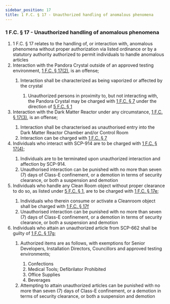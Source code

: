 ```yaml
---
sidebar_position: 17
title: 1 F.C. § 17 - Unauthorized handling of anomalous phenomena
---
```


<h3 id="FC1.17">1 F.C. § 17 - Unauthorized handling of anomalous phenomena</h3>
<ol>
	<li>1 F.C. § 17 relates to the handling of, or interaction with, anomalous phenomena without proper authorization via listed ordinance or by a statutory authority authorized to permit individuals to handle anomalous articles</li>
	<li>Interaction with the Pandora Crystal outside of an approved testing environment, <a href="#FC1.17">1 F.C. § 17(2)</a>, is an offense;</li>
	<ol style={{'list-style' : 'lower-alpha'}}>
		<li>Interaction shall be characterized as being vaporized or affected by the crystal</li>
		<ol style={{'list-style' : 'lower-roman'}}>
			<li>Unauthorized persons in proximity to, but not interacting with, the Pandora Crystal may be charged with <a href="https://legislation.scpf.io/foundation_code/penal_code/criminal_articles/article_seven">1 F.C. § 7</a> under the direction of <a href="https://legislation.scpf.io/foundation_code/ordinances/area_ordinance/site_phi">5 F.C. § 1</a></li>
		</ol>
	</ol>
	<li>Interaction with the Dark Matter Reactor under any circumstance, <a href="#FC1.17">1 F.C. § 17(3)</a>, is an offense;</li>
	<ol style={{'list-style' : 'lower-alpha'}}>
		<li>Interaction shall be characterised as unauthorised entry into the Dark Matter Reactor Chamber and/or Control Room</li>
		<li>Interaction can be charged with <a href="https://legislation.scpf.io/foundation_code/penal_code/criminal_articles/article_seven">1 F.C. § 7</a></li>
	</ol>
	<li>Individuals who interact with SCP-914 are to be charged with <a href="#FC1.17">1 F.C. § 17(4)</a>;</li>
	<ol style={{'list-style' : 'lower-alpha'}}>
		<li>Individuals are to be terminated upon unauthorized interaction and affection by SCP-914.</li>
		<li>Unauthorised interaction can be punished with no more than seven (7) days of Class-E confinement, or a demotion in terms of security clearance, or both a suspension and demotion</li>
	</ol>
	<li>Individuals who handle any Clean Room object without proper clearance to do so, as listed under <a href="https://legislation.scpf.io/foundation_code/ordinances/area_ordinance/site_phi">5 F.C. § 1</a>, are to be charged with <a href="#FC1.17">1 F.C. § 17e</a>;</li>
	<ol style={{'list-style' : 'lower-alpha'}}>
		<li>Individuals who therein consume or activate a Cleanroom object shall be charged with <a href="#FC1.17">1 F.C. § 17f</a></li>
		<li>Unauthorised interaction can be punished with no more than seven (7) days of Class-E confinement, or a demotion in terms of security clearance, or both a suspension and demotion</li>
	</ol>
	<li>Individuals who attain an unauthorized article from SCP-662 shall be guilty of <a href="#FC1.17">1 F.C. § 17g</a>;</li>
	<ol style={{'list-style' : 'lower-alpha'}}>
		<li>Authorized items are as follows, with exemptions for Senior Developers, Installation Directors, Councillors and approved testing environments;</li>
		<ol style={{'list-style' : 'lower-roman'}}>
			<li>Confections</li>
			<li>Medical Tools; Defibrilator Prohibited</li>
			<li>Office Supplies</li>
			<li>Beverages</li>
		</ol>
		<li>Attempting to attain unauthorized articles can be punished with no more than seven (7) days of Class-E confinement, or a demotion in terms of security clearance, or both a suspension and demotion</li>
	</ol>
</ol>